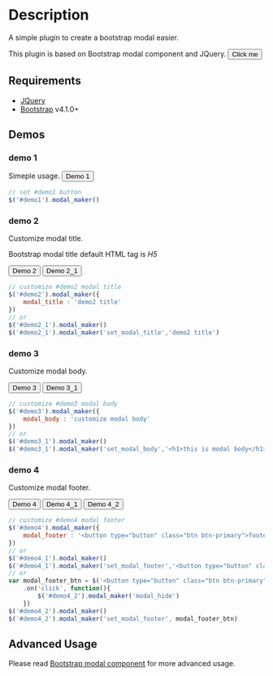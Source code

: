 <link rel="stylesheet" href="https://stackpath.bootstrapcdn.com/bootstrap/4.1.3/css/bootstrap.min.css" integrity="sha384-MCw98/SFnGE8fJT3GXwEOngsV7Zt27NXFoaoApmYm81iuXoPkFOJwJ8ERdknLPMO" crossorigin="anonymous">

# Description

A simple plugin to create a bootstrap modal easier.

This plugin is based on Bootstrap modal component and JQuery.
<button type="button" class="btn btn-primary" id="demo0">Click me</button>

## Requirements
*   [JQuery](https://jquery.com/)
*   [Bootstrap](http://getbootstrap.com/) v4.1.0+

## Demos
### demo 1
Simeple usage. <button type="button" class="btn btn-primary" id="demo1">Demo 1</button>
```js
// set #demo1 button
$('#demo1').modal_maker()
```

### demo 2
Customize modal title. 

Bootstrap modal title default HTML tag is _H5_


<button type="button" class="btn btn-primary" id="demo2">Demo 2</button> 
<button type="button" class="btn btn-primary" id="demo2_1">Demo 2_1</button>

```js
// customize #demo2 modal title
$('#demo2').modal_maker({
    modal_title : 'demo2 title'
})
// or 
$('#demo2_1').modal_maker()
$('#demo2_1').modal_maker('set_modal_title','demo2 title')
```

### demo 3
Customize modal body. 

<button type="button" class="btn btn-primary" id="demo3">Demo 3</button>
 <button type="button" class="btn btn-primary" id="demo3_1">Demo 3_1</button>

```js
// customize #demo3 modal body
$('#demo3').modal_maker({
    modal_body : 'customize modal body'
})
// or 
$('#demo3_1').modal_maker()
$('#demo3_1').modal_maker('set_modal_body','<h1>this is modal body</h1>')
```

### demo 4
Customize modal footer. 

<button type="button" class="btn btn-primary" id="demo4">Demo 4</button>
 <button type="button" class="btn btn-primary" id="demo4_1">Demo 4_1</button>
 <button type="button" class="btn btn-primary" id="demo4_2">Demo 4_2</button>

```js
// customize #demo4 modal footer
$('#demo4').modal_maker({
    modal_footer : '<button type="button" class="btn btn-primary">footer button</button>'
})
// or 
$('#demo4_1').modal_maker()
$('#demo4_1').modal_maker('set_modal_footer','<button type="button" class="btn btn-primary">footer button</button>')
// or 
var modal_footer_btn = $('<button type="button" class="btn btn-primary">footer button</button>')
    .on('click', function(){
        $('#demo4_2').modal_maker('modal_hide')
    })
$('#demo4_2').modal_maker()
$('#demo4_2').modal_maker('set_modal_footer', modal_footer_btn)
```

## Advanced Usage
Please read [Bootstrap modal component](https://getbootstrap.com/docs/4.1/components/modal/) for more advanced usage.

<!-- Optional JavaScript -->
<!-- jQuery first, then Popper.js, then Bootstrap JS -->
<script src="https://code.jquery.com/jquery-3.3.1.slim.min.js" integrity="sha384-q8i/X+965DzO0rT7abK41JStQIAqVgRVzpbzo5smXKp4YfRvH+8abtTE1Pi6jizo" crossorigin="anonymous"></script>
<script src="https://cdnjs.cloudflare.com/ajax/libs/popper.js/1.14.3/umd/popper.min.js" integrity="sha384-ZMP7rVo3mIykV+2+9J3UJ46jBk0WLaUAdn689aCwoqbBJiSnjAK/l8WvCWPIPm49" crossorigin="anonymous"></script>
<script src="https://stackpath.bootstrapcdn.com/bootstrap/4.1.3/js/bootstrap.min.js" integrity="sha384-ChfqqxuZUCnJSK3+MXmPNIyE6ZbWh2IMqE241rYiqJxyMiZ6OW/JmZQ5stwEULTy" crossorigin="anonymous"></script>
<script src="modal_maker.js"></script>   

<script>
    $( document ).ready(function() {
        /// set #demo0 button
        $('#demo0').modal_maker()
        $('#demo1').modal_maker()

        $('#demo2').modal_maker({
            modal_title : 'customize modal title'
        })       
        $('#demo2_1').modal_maker(); 
        $('#demo2_1').modal_maker('set_modal_title','demo2 title')

        // customize #demo3 modal body
        $('#demo3').modal_maker({
            modal_body : 'customize modal body'
        })// or 
        $('#demo3_1').modal_maker()
        $('#demo3_1').modal_maker('set_modal_body','<h1>this is modal body</h1>')

        // customize #demo4 modal footer
        $('#demo4').modal_maker({
            modal_footer : '<button type="button">footer button</button>'
        })// or 
        $('#demo4_1').modal_maker()
        $('#demo4_1').modal_maker('set_modal_footer','<button type="button">footer button</button>')

        /*
        var ttt = $('<button type="button" class="btn btn-primary">xxx</button>')
            .on('click', function(){
                $('#test').modal_maker('modal_hide')
            })
        
        var ttt2 = $('<input type="text">')

        var taa = $('#test').modal_maker({
            modal_body : ttt2,
            modal_footer : ttt,
            hidden_bs_modal : function( event, modal ){   
                modal.find('input').val('')
            }
        });            

        $('#test2').modal_maker()
        $('#test2').modal_maker('set_modal_body','<h1>tttt</h1>')   
        */
    })

</script>